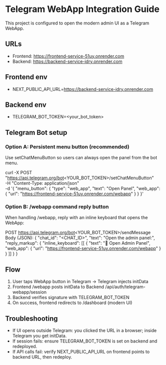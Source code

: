 # Telegram WebApp Integration Guide

This project is configured to open the modern admin UI as a Telegram WebApp.

## URLs
- Frontend: https://frontend-service-51uy.onrender.com
- Backend: https://backend-service-idry.onrender.com

## Frontend env
- NEXT_PUBLIC_API_URL=https://backend-service-idry.onrender.com

## Backend env
- TELEGRAM_BOT_TOKEN=<your_bot_token>

## Telegram Bot setup

### Option A: Persistent menu button (recommended)
Use setChatMenuButton so users can always open the panel from the bot menu.

curl -X POST "https://api.telegram.org/bot<YOUR_BOT_TOKEN>/setChatMenuButton" \
  -H "Content-Type: application/json" \
  -d '{
    "menu_button": {
      "type": "web_app",
      "text": "Open Panel",
      "web_app": { "url": "https://frontend-service-51uy.onrender.com/webapp" }
    }
  }'

### Option B: /webapp command reply button
When handling /webapp, reply with an inline keyboard that opens the WebApp:

POST https://api.telegram.org/bot<YOUR_BOT_TOKEN>/sendMessage
Body (JSON):
{
  "chat_id": "<CHAT_ID>",
  "text": "Open the admin panel:",
  "reply_markup": {
    "inline_keyboard": [[
      { "text": "🚀 Open Admin Panel", "web_app": { "url": "https://frontend-service-51uy.onrender.com/webapp" } }
    ]]
  }
}

## Flow
1) User taps WebApp button in Telegram → Telegram injects initData
2) Frontend /webapp posts initData to Backend /api/auth/telegram-webapp/session
3) Backend verifies signature with TELEGRAM_BOT_TOKEN
4) On success, frontend redirects to /dashboard (modern UI)

## Troubleshooting
- If UI opens outside Telegram: you clicked the URL in a browser; inside Telegram you get initData.
- If session fails: ensure TELEGRAM_BOT_TOKEN is set on backend and redeployed.
- If API calls fail: verify NEXT_PUBLIC_API_URL on frontend points to backend URL, then redeploy.

